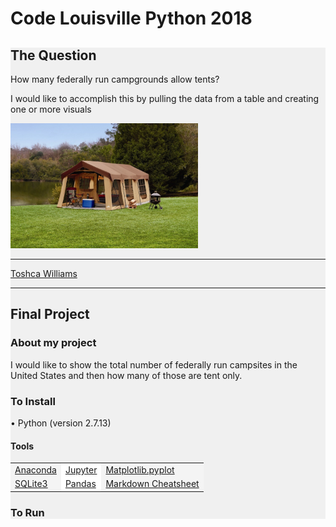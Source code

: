 # Code Louisville Python 2018
<div style="background: #f0f0f0;">

<h2>The Question</h2>
<p>How many federally run campgrounds allow tents?</p>
<p>I would like to accomplish this by pulling the data from a table and creating one or more visuals</p>
<img src="https://github.com/proscrib/CodeLouisvillePython2018/blob/master/tent_bgd.jpeg" width="300" height="200" />
<hr />
<a href="mailto:toshcaw.proscrib@gmail.com">Toshca Williams</a>
<hr />

<h2>Final Project</h2>

<h3>About my project</h3>
<p>I would like to show the total number of federally run campsites in the United States and then how many of those are tent only.</p>

<h3>To Install</h3>
<p>&bull; Python (version 2.7.13)</p>
<h4>Tools</h4>
<table width="100%" cellspacing="0" cellpadding="0" border="0">
   <tr>
      <td bgcolor="#f4f4f4"><a href="https://www.anaconda.com/download" target="_blank">Anaconda</a></td>
      <td bgcolor="#ffffff"><a href="http://jupyter.org/install" target="_blank">Jupyter</a></td>
      <td bgcolor="#f4f4f4"><a href="https://matplotlib.org/users/installing.html" target="_blank">Matplotlib.pyplot</a></td>
   </tr>
   <tr>
      <td bgcolor="#f4f4f4"><a href="https://www.tutorialspoint.com/sqlite/sqlite_installation.htm" target="_blank">SQLite3</a></td>
      <td bgcolor="#ffffff"><a href="https://pandas.pydata.org/" target="_blank">Pandas</a></td>
      <td bgcolor="#f4f4f4"><a href="https://github.com/adam-p/markdown-here/wiki/Markdown-Cheatsheet" target="_blank">Markdown Cheatsheet</a></td>
   </tr>
</table>

<h3>To Run</h3>
<p></p>



</div>
